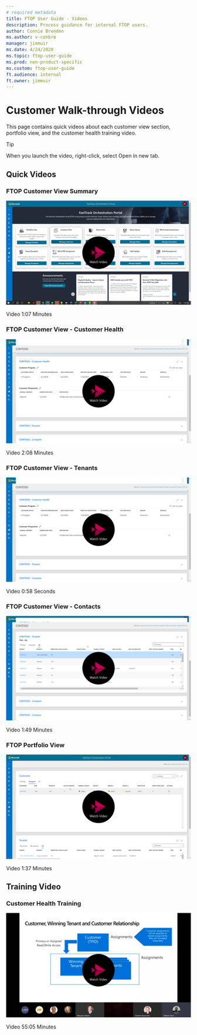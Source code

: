 ```yaml
---
# required metadata
title: FTOP User Guide - Videos
description: Process guidance for internal FTOP users.
author: Connie Brenden
ms.author: v-conbre
manager: jimmuir
ms.date: 4/24/2020
ms.topic: ftop-user-guide
ms.prod: non-product-specific
ms.custom: ftop-user-guide
ft.audience: internal
ft.owner: jimmuir
---
```

# Customer Walk-through Videos

This page contains quick videos about each customer view section, portfolio view, and the customer health training video.

>[!TIP]
>When you launch the video, right-click, select Open in new tab.

## Quick Videos

### FTOP Customer View Summary

[![customer-summary.png](media/customer-view/customer-view-videos/customer-summary.png)](https://aka.ms/AA895a2 "Watch customer view summary walk-through")

Video 1:07 Minutes

### FTOP Customer View - Customer Health

[![customer-health-section.png](media/customer-view/customer-view-videos/customer-health-section.png)](https://aka.ms/AA895a0 "Watch customer health section walk-through")

Video 2:08 Minutes

### FTOP Customer View - Tenants

[![customer-health-section.png](media/customer-view/customer-view-videos/customer-health-section.png)](https://aka.ms/AA895a1 "Watch tenants section walk-through")

Video 0:58 Seconds

### FTOP Customer View - Contacts

[![tenants-section.png](media/customer-view/customer-view-videos/tenants-section.png)](https://aka.ms/AA895a3 "Watch contacts section walk-through")

Video 1:49 Minutes

### FTOP Portfolio View

[![portfolio-view.png](media/customer-view/customer-view-videos/portfolio-view.png)](https://aka.ms/AA88xpn "Watch portfolio view walk-through")

Video 1:37 Minutes

## Training Video

### Customer Health Training

[![customer-health-training.png](media/customer-view/customer-view-videos/customer-health-training.png)](https://aka.ms/ftop/customertraining "Watch customer health training")

Video 55:05 Minutes
